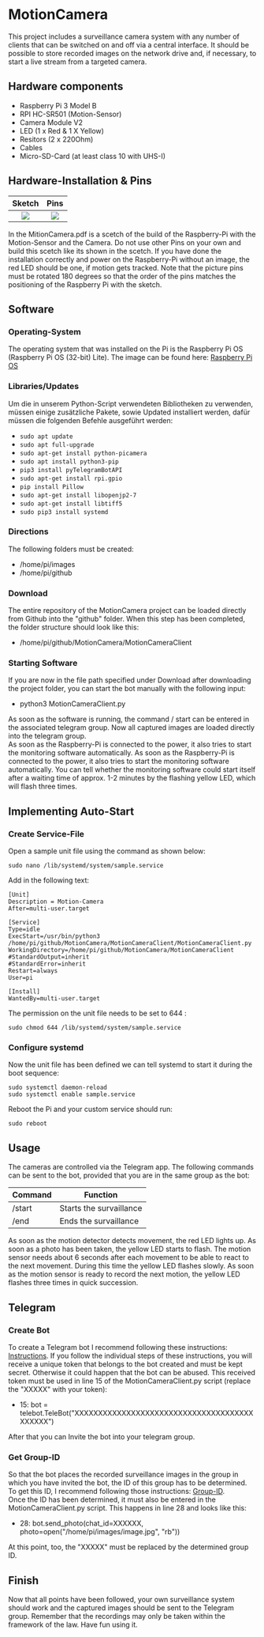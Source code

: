 # MotionCamera
This project includes a surveillance camera system with any number of clients that can be switched on and off via a central interface. It should be possible to store recorded images on the network drive and, if necessary, to start a live stream from a targeted camera.

## Hardware components

- Raspberry Pi 3 Model B
- RPI HC-SR501 (Motion-Sensor)
- Camera Module V2
- LED (1 x Red & 1 X Yellow)
- Resitors (2 x 220Ohm)
- Cables
- Micro-SD-Card (at least class 10 with UHS-I)

## Hardware-Installation & Pins

Sketch             |  Pins
:-------------------------:|:-------------------------:
![](https://www.facing-south.com/img/motionCamera.jpg)  |  ![](https://roboticsbackend.com/wp-content/uploads/2019/05/raspberry-pi-3-pinout.jpg)

In the MitionCamera.pdf is a scetch of the build of the Raspberry-Pi with the Motion-Sensor and the Camera. Do not use other Pins on your own and build this scetch like its shown in the scetch. If you have done the installation correctly and power on the Raspberry-Pi without an image, the red LED should be one, if motion gets tracked. Note that the picture pins must be rotated 180 degrees so that the order of the pins matches the positioning of the Raspberry Pi with the sketch.

## Software
### Operating-System
The operating system that was installed on the Pi is the Raspberry Pi OS (Raspberry Pi OS (32-bit) Lite). The image can be found here:
[Raspberry Pi OS](https://www.raspberrypi.org/downloads/raspberry-pi-os/)

### Libraries/Updates
Um die in unserem Python-Script verwendeten Bibliotheken zu verwenden, müssen einige zusätzliche Pakete, sowie Updated installiert werden, dafür müssen die folgenden Befehle ausgeführt werden:

+ ```sudo apt update```
+ ```sudo apt full-upgrade```
+ ```sudo apt-get install python-picamera```
+ ```sudo apt install python3-pip```
+ ```pip3 install pyTelegramBotAPI```
+ ```sudo apt-get install rpi.gpio```
+ ```pip install Pillow```
+ ```sudo apt-get install libopenjp2-7```
+ ```sudo apt-get install libtiff5```
+ ```sudo pip3 install systemd```

### Directions
The following folders must be created:
+ /home/pi/images
+ /home/pi/github

### Download
The entire repository of the MotionCamera project can be loaded directly from Github into the "github" folder. When this step has been completed, the folder structure should look like this:

+ /home/pi/github/MotionCamera/MotionCameraClient

### Starting Software
If you are now in the file path specified under Download after downloading the project folder, you can start the bot manually with the following input:

+ python3 MotionCameraClient.py

As soon as the software is running, the command / start can be entered in the associated telegram group. Now all captured images are loaded directly into the telegram group.</br>
As soon as the Raspberry-Pi is connected to the power, it also tries to start the monitoring software automatically. As soon as the Raspberry-Pi is connected to the power, it also tries to start the monitoring software automatically. You can tell whether the monitoring software could start itself after a waiting time of approx. 1-2 minutes by the flashing yellow LED, which will flash three times.

## Implementing Auto-Start
### Create Service-File
Open a sample unit file using the command as shown below:

```sudo nano /lib/systemd/system/sample.service```

Add in the following text:
```
[Unit]
Description = Motion-Camera
After=multi-user.target

[Service]
Type=idle
ExecStart=/usr/bin/python3 /home/pi/github/MotionCamera/MotionCameraClient/MotionCameraClient.py
WorkingDirectory=/home/pi/github/MotionCamera/MotionCameraClient
#StandardOutput=inherit
#StandardError=inherit
Restart=always
User=pi

[Install]
WantedBy=multi-user.target
```

The permission on the unit file needs to be set to 644 :

```sudo chmod 644 /lib/systemd/system/sample.service```

### Configure systemd

Now the unit file has been defined we can tell systemd to start it during the boot sequence:

```
sudo systemctl daemon-reload
sudo systemctl enable sample.service
```

Reboot the Pi and your custom service should run:

```sudo reboot```

## Usage

The cameras are controlled via the Telegram app. The following commands can be sent to the bot, provided that you are in the same group as the bot:

| Command        | Function                   |
| -------------  | -------------------------- |
| /start         | Starts the survaillance    |
| /end           | Ends the survaillance      |

As soon as the motion detector detects movement, the red LED lights up. As soon as a photo has been taken, the yellow LED starts to flash. The motion sensor needs about 6 seconds after each movement to be able to react to the next movement. During this time the yellow LED flashes slowly. As soon as the motion sensor is ready to record the next motion, the yellow LED flashes three times in quick succession.

## Telegram

### Create Bot

To create a Telegram bot I recommend following these instructions: [Instructions](https://core.telegram.org/bots). If you follow the individual steps of these instructions, you will receive a unique token that belongs to the bot created and must be kept secret. Otherwise it could happen that the bot can be abused. This received token must be used in line 15 of the MotionCameraClient.py script (replace the "XXXXX" with your token):

+ 15: bot = telebot.TeleBot("XXXXXXXXXXXXXXXXXXXXXXXXXXXXXXXXXXXXXXXXXXXX")

After that you can Invite the bot into your telegram group.

### Get Group-ID

So that the bot places the recorded surveillance images in the group in which you have invited the bot, the ID of this group has to be determined. To get this ID, I recommend following those instructions: [Group-ID](https://stackoverflow.com/questions/32423837/telegram-bot-how-to-get-a-group-chat-id).</br>
Once the ID has been determined, it must also be entered in the MotionCameraClient.py script. This happens in line 28 and looks like this:

+ 28: bot.send_photo(chat_id=XXXXXX, photo=open("/home/pi/images/image.jpg", "rb"))

At this point, too, the "XXXXX" must be replaced by the determined group ID.

## Finish
Now that all points have been followed, your own surveillance system should work and the captured images should be sent to the Telegram group. Remember that the recordings may only be taken within the framework of the law. Have fun using it.
